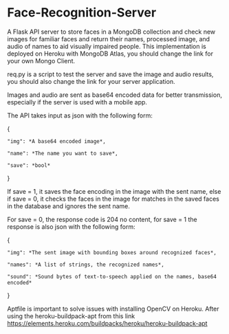 # Face-Recognition-Server

A Flask API server to store faces in a MongoDB collection and check new images for familiar faces and return their names, processed image, and audio of names to aid visually impaired people. 
This implementation is deployed on Heroku with MongoDB Atlas, you should change the link for your own Mongo Client.

req.py is a script to test the server and save the image and audio results, you should also change the link for your server application.

Images and audio are sent as base64 encoded data for better transmission, especially if the server is used with a mobile app.

The API takes input as json with the following form:

  {
  
    "img": *A base64 encoded image*,
    
    "name": *The name you want to save*,
    
    "save": *bool*
    
  }
  
If save = 1, it saves the face encoding in the image with the sent name, else if save = 0, it checks the faces in the image for matches in the saved faces in the database and ignores the sent name.

For save = 0, the response code is 204 no content, for save = 1 the response is also json with the following form:

  {
  
    "img": *The sent image with bounding boxes around recognized faces*,
    
    "names": *A list of strings, the recognized names*,
    
    "sound": *Sound bytes of text-to-speech applied on the names, base64 encoded*
    
   }
   
Aptfile is important to solve issues with installing OpenCV on Heroku. After using the heroku-buildpack-apt from this link https://elements.heroku.com/buildpacks/heroku/heroku-buildpack-apt
